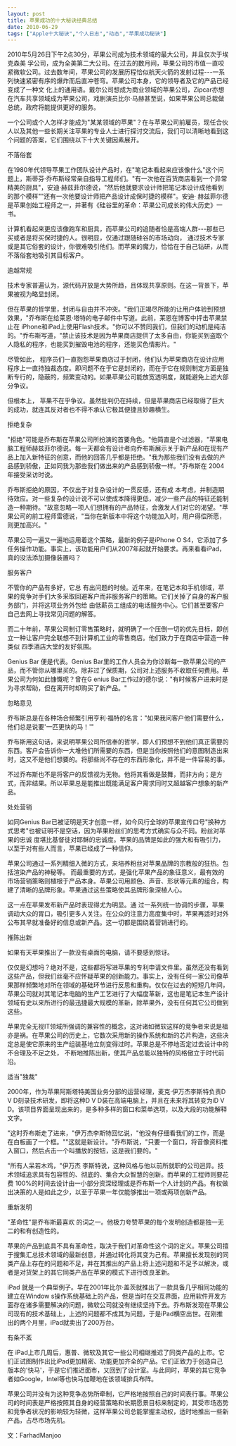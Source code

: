 ```yaml
---
layout: post
title: 苹果成功的十大秘诀经典总结		
date: 2010-06-29
tags: ["Apple十大秘诀","个人日志","动态","苹果成功秘诀"]
---
```


2010年5月26日下午2点30分，苹果公司成为技术领域的最大公司，并且仅次于埃克森美 孚公司，成为全美第二大公司。在过去的数月间，苹果公司的市值一直咬紧微软公司。过去数年间，苹果公司的发展历程恰似航天火箭的发射过程---一系列快速紧密有序的爆炸而后直冲苍穹。苹果公司本身，它的领导者及它的产品已经变成了一种文 化上的通用语。戴尔公司想成为商业领域的苹果公司，Zipcar亦想在汽车共享领域成为苹果公司，戏剧演员比尔·马赫甚至说，如果苹果公司总裁做总统，政府将能提供更好的服务。

一个公司或个人怎样才能成为"某某领域的苹果"？在与苹果公司前雇员，现任合伙人以及其他一些长期关注苹果的专业人士进行探讨交流后，我们可以清晰地看到这个问题的答案，它们围绕以下十大关键因素展开。

不落俗套

在1980年代领导苹果工作团队设计产品时，在"笔记本看起来应该像什么"这个问题上，斯蒂芬·乔布斯经常亲自指导工程师们。"有一次他在百货商店看到一个异常精美的厨具"，安迪·赫兹菲尔德说，"然后他就要求设计师把笔记本设计成他看到的那个模样""还有一次他要设计师把产品设计成保时捷的模样"。安迪· 赫兹菲尔德是苹果创始工程师之一，并著有《硅谷里的革命：苹果公司成长的伟大历史》一书。

计算机看起来更应该像跑车和厨具，而苹果公司的追随者恰是高端人群---那些已买或者是将买保时捷的人。很明显，仅通过跟随硅谷的市场动向， 通过技术专家或是其它俗套的设计，你很难吸引他们。而苹果的魔力，恰恰在于自己钻研，从而不落俗套地吸引其目标客户。

逾越常规

技术专家普遍认为，源代码开放是大势所趋，且体现共享原则。在这一背景下，苹果被视为略显封闭。

但在苹果的哲学里，封闭与自由并不冲突。"我们正竭尽所能的让用户体验到预想效果，"乔布斯在给莱恩·塔特的电子邮件中写道。此前，莱恩在博客中抨击苹果禁止在 iPhone和iPad上使用Flash技术。"你可以不赞同我们，但我们的动机是纯洁的。"乔布斯写道，"禁止该技术是因为苹果商店提供了太多自由，你能买到盗取个人隐私的程序，也能买到摧毁电池的程序，还能买色情影片。"

尽管如此， 程序员们一直抱怨苹果商店过于封闭，他们认为苹果商店在设计应用程序上一直持独裁态度。即问题不在于它是封闭的，而在于它在规则制定方面是独断专行的，隐蔽的，频繁变动的。如果苹果公司能放宽透明度，就能避免上述大部分争议。

但根本上， 苹果不在乎争议。虽然批判仍在持续，但是苹果商店已经取得了巨大的成功，就连其反对者也不得不承认它极其便捷且妙趣横生。

拒绝复杂

"拒绝"可能是乔布斯在苹果公司所扮演的首要角色。"他简直是个过滤器，"苹果电脑工程师赫兹菲尔德说。每一天都会有设计者向乔布斯展示关于新产品和在现有产品上加入新特征的创意，而他的回答几乎都是拒绝。"我为那些我们没有去做的产品感到骄傲，正如同我为那些我们做出来的产品感到骄傲一样。"乔布斯在 2004年接受采访时说。

乔布斯拒绝的原因，不仅出于对复杂设计的一贯反感，还有成 本考虑，并制造期待效应。对一些复杂的设计说不可以使成本降得更低，减少一些产品的特征还能制造一种期待。"故意忽略一项人们想拥有的产品特征，会激发人们对它的渴望。"苹果公司的前工程师雷德说，"当你在新版本中将这个功能加入时，用户得偿所愿，则更加高兴。"

苹果公司一遍又一遍地运用着这个策略，最新的例子是iPhone O S4，它添加了多任务操作功能。事实上，该功能用户们从2007年起就开始要求。再来看看iPad，真的没法添加摄像装置吗？

<!--nextpage-->服务客户

不管你的产品有多好，它总 有出问题的时候。近年来，在笔记本和手机领域，苹果的竞争对手们大多采取回避客户而非服务客户的策略。它们关掉了自身的客户服务部门，并将这项业务外包给 由低薪员工组成的电话服务中心。它们甚至要客户自己去网上寻找常见问题的解答。

而二十年前，苹果公司制订零售策略时，就明确了一个压倒一切的优先目标，即创立一种让客户完全联想不到计算机工业的零售商店。他们致力于在商店中营造一种类似 四季酒店大堂的友好氛围。

Genius Bar 便是代表。Genius Bar里的工作人员会为你诊断每一款苹果公司的产品，而不管你从哪里买的。除非过了保质期，公司对上述服务不收取任何费用。苹果公司为何如此慷慨呢？曾在G enius Bar工作过的德尔说："有时候客户进来时是为寻求帮助，但在离开时却购买了新产品。"

忽略意见

乔布斯总是在各种场合频繁引用亨利·福特的名言："如果我问客户他们需要什么，他们总是说要'一匹更快的马！'"

乔布斯用这句话，来说明苹果公司所信奉的哲学，即人们预想不到他们真正需要的东西。客户会告诉你一大堆他们所需要的东西，但是当你按照他们的意图制造出来时，这又不是他们想要的。将那些尚不存在的东西形象化，并不是一件容易的事。

不过乔布斯也不是将客户的反馈视为无物。他将其看做是鼓舞，而非方向；是方式，而非结果。所以苹果总是能推出既能满足客户需求同时又超越客户想象的新产品。

处处营销

如同Genius Bar已被证明是天才创意一样，如今风行全球的苹果宣传口号"换种方式思考"也被证明不是空话，因为苹果粉丝们的思考方式确实与众不同。粉丝对苹果的忠诚 度堪比基督徒对耶稣的忠诚度。苹果的品牌是如此的强大和有吸引力，以至于对有些人而言，苹果已经成了一种信仰。

苹果公司通过一系列精细入微的方式，来培养粉丝对苹果品牌的宗教般的狂热。包括渲染产品的神秘等。 而最重要的方式，是强化苹果产品的象征意义，最有效的市场营销策略则植根于产品本身。苹果公司用颜色、声音、形状等元素的组合，构建了清晰的品牌形象。苹果通过这些策略使其品牌形象深植人心。

这一点在苹果发布新产品时表现得尤为明显。通 过一系列统一协调的步骤，苹果调动大众的胃口，吸引更多人关注。在公众的注意力高度集中时，苹果再适时对外公布其早就准备好的信息或新产品。这一切都是围绕着营销进行的。

推陈出新

如果有天苹果推出了一款没有桌面的电脑，请不要感到惊讶。

仅仅是幻想吗？绝对不是，这些都将写进苹果的专利申请文件里。虽然还没有看到这些产品，但我们丝毫不应怀疑苹果的创新能力。事实上，没有任何一家公司像苹果那样频繁地对所在领域的基础环节进行反思和重构。仅仅在过去的短短几年间，苹果公司就对其笔记本电脑的生产工艺进行了大幅度革新，这也是笔记本生产设计领域有史以来所进行的最迅捷最大规模的革新，除苹果外，没有任何其它公司做到这些。

苹果完全无视IT领域所强调的兼容性的概念，这对诸如微软这样的竞争者来说是福亦是祸。在苹果公司的历史上，它数次采用新的操作系统和新的芯片构造，这些决定总是使它原来的生产组装基地立刻变得过时。苹果总是不停地否定过去设计中的不合理及不足之处， 不断地推陈出新，使其产品总能以独特的风格傲立于时代前沿。

<!--nextpage-->适当"独裁"

2000年，作为苹果阿斯塔特美国业务分部的运营经理，麦克·伊万杰李斯特负责D V D刻录技术研发，即将这种D V D装在高端电脑上，并且在未来将其转变为iD V D。该项目界面呈现出来的，是多种多样的窗口和菜单选项，以及大段的功能解释文字。

"这时乔布斯走了进来，"伊万杰李斯特回忆说，"他没有仔细看我们的工作，而是在白板画了一个框。""这就是新设计。"乔布斯说，"只要一个窗口，将音像资料推入窗口，然后点击一个叫播放的按钮，这是我们要的。"

"所有人呆若木鸡，"伊万杰 李斯特说，这种风格与他以前所就职的公司迥异。技术领域追求具有包容性的、彻底的、集合大众智慧的创新。而苹果的工程师则要花费 100%的时间去设计由一小部分资深经理或是乔布斯一个人计划的产品。有权做出决策的人是如此之少，以至于苹果一年仅能够推出一项或两项创新产品。

重新发明

"革命性"是乔布斯最喜欢 的词之一。他极力夸赞苹果的每个发明创造都是独一无二的和有创造性的。

苹果的产品到底具不具有革命性，取决于我们对革命性这个词的定义。苹果公司擅于搜集汇总技术领域的最新创意，并通过转化将其变为己有。苹果擅长发现别的同类产品上存在的问题和不足，并在其推出的产品上将上述问题和不足予以解决，或者是对货架上的其它同类产品在苹果的模式下进行改良革新。

iPad 就是一个典型例子。早在2001年比尔·盖茨就推出了一款具备几乎相同功能的建立在Window s操作系统基础上的产品，但是当时在交互界面，应用软件开发方面存在诸多需要解决的问题，微软公司就没有继续坚持下去。乔布斯发现在苹果公司现有的技术基础上，上述的问题都不成其为问题，于是iPad横空出世。在刚推出的两个月里，iPad就卖出了200万台。

有条不紊

在 iPad上市几周后，惠普、微软及其它一些公司相继推迟了同类产品的上市。它们正试图制作出比iPad更加精密、功能更加齐全的产品。它们正致力于创造自己版本的'快马'，于是它们推迟面市，又回到了设计室。与此同时，苹果的其它竞争者如Google，Intel等也快马加鞭地在该领域排兵布阵。

苹果公司并没有为这种竞争态势所牵制，它严格地按照自己的时间表行事。苹果公司的时间表是严格按照其自身的经营策略和长期愿景目标来制定的，其受市场态势和竞争者状况的影响较为轻微，这样苹果公司总能掌握主动权，适时地推出一些新产品，占尽市场先机。

文：FarhadManjoo		
